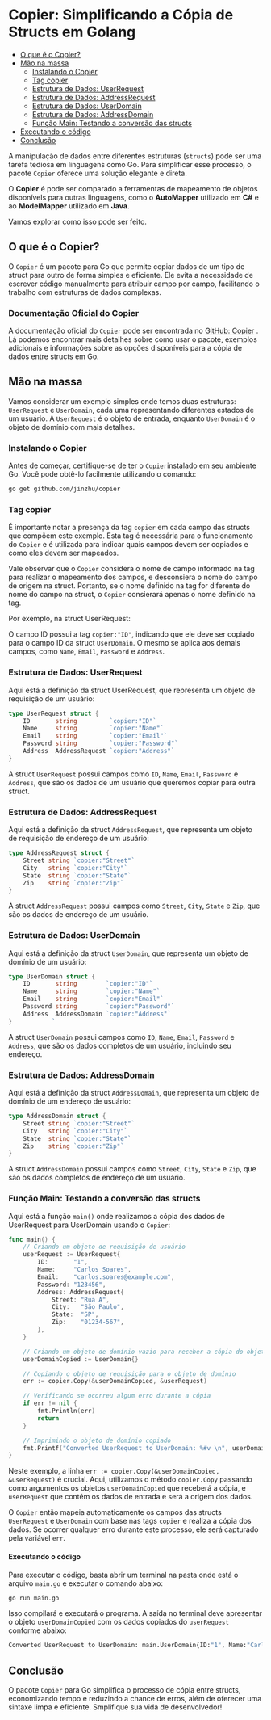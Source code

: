 # Copier: Simplificando a Cópia de Structs em Golang

- [O que é o Copier?](#o-que-é-o-copier)
- [Mão na massa](#mão-na-massa)
  - [Instalando o Copier](#instalando-o-copier)
  - [Tag copier](#tag-copier)
  - [Estrutura de Dados: UserRequest](#estrutura-de-dados-userrequest)
  - [Estrutura de Dados: AddressRequest](#estrutura-de-dados-addressrequest)
  - [Estrutura de Dados: UserDomain](#estrutura-de-dados-userdomain)
  - [Estrutura de Dados: AddressDomain](#estrutura-de-dados-addressdomain)
  - [Função Main: Testando a conversão das structs](#função-main-testando-a-conversão-das-structs)
- [Executando o código](#executando-o-código)
- [Conclusão](#conclusão)

A manipulação de dados entre diferentes estruturas (`structs`) pode ser uma tarefa tediosa em linguagens como Go. Para simplificar esse processo, o pacote `Copier` oferece uma solução elegante e direta. 

O **Copier** é pode ser comparado a ferramentas de mapeamento de objetos disponívels para outras linguagens, como o **AutoMapper** utilizado em **C#** e ao **ModelMapper** utilizado em **Java**.

Vamos explorar como isso pode ser feito.


## O que é o Copier?

O `Copier` é um pacote para Go que permite copiar dados de um tipo de struct para outro de forma simples e eficiente. Ele evita a necessidade de escrever código manualmente para atribuir campo por campo, facilitando o trabalho com estruturas de dados complexas.


### Documentação Oficial do Copier

A documentação oficial do `Copier` pode ser encontrada no [GitHub: Copier](https://github.com/jinzhu/copier)
. Lá podemos encontrar mais detalhes sobre como usar o pacote, exemplos adicionais e informações sobre as opções disponíveis para a cópia de dados entre structs em Go.


## Mão na massa

Vamos considerar um exemplo simples onde temos duas estruturas: `UserRequest` e `UserDomain`, cada uma representando diferentes estados de um usuário. A `UserRequest` é o objeto de entrada, enquanto `UserDomain` é o objeto de domínio com mais detalhes.


### Instalando o Copier

Antes de começar, certifique-se de ter o `Copier`instalado em seu ambiente Go. Você pode obtê-lo facilmente utilizando o comando:

```bash
go get github.com/jinzhu/copier
```

### Tag copier

É importante notar a presença da tag `copier` em cada campo das structs que compõem este exemplo. Esta tag é necessária para o funcionamento do `Copier` e é utilizada para indicar quais campos devem ser copiados e como eles devem ser mapeados. 

Vale observar que o `Copier` considera o nome de campo informado na tag para realizar o mapeamento dos campos, e desconsiera o nome do campo de origem na struct. Portanto, se o nome definido na tag for diferente do nome do campo na struct, o `Copier` consierará apenas o nome definido na tag.

Por exemplo, na struct UserRequest:

O campo ID possui a tag `copier:"ID"`, indicando que ele deve ser copiado para o campo ID da struct `UserDomain`.
O mesmo se aplica aos demais campos, como `Name`, `Email`, `Password` e `Address`.


### Estrutura de Dados: UserRequest

Aqui está a definição da struct UserRequest, que representa um objeto de requisição de um usuário:

```go
type UserRequest struct {
	ID       string         `copier:"ID"`
	Name     string         `copier:"Name"`
	Email    string         `copier:"Email"`
	Password string         `copier:"Password"`
	Address  AddressRequest `copier:"Address"`
}
```

A struct `UserRequest` possui campos como `ID`, `Name`, `Email`, `Password` e `Address`, que são os dados de um usuário que queremos copiar para outra struct.


### Estrutura de Dados: AddressRequest

Aqui está a definição da struct `AddressRequest`, que representa um objeto de requisição de endereço de um usuário:

```go
type AddressRequest struct {
	Street string `copier:"Street"`
	City   string `copier:"City"`
	State  string `copier:"State"`
	Zip    string `copier:"Zip"`
}
```

A struct `AddressRequest` possui campos como `Street`, `City`, `State` e `Zip`, que são os dados de endereço de um usuário.


### Estrutura de Dados: UserDomain

Aqui está a definição da struct `UserDomain`, que representa um objeto de domínio de um usuário:

```go
type UserDomain struct {
	ID       string        `copier:"ID"`
	Name     string        `copier:"Name"`
	Email    string        `copier:"Email"`
	Password string        `copier:"Password"`
	Address  AddressDomain `copier:"Address"`
}           `
```

A struct `UserDomain` possui campos como `ID`, `Name`, `Email`, `Password` e `Address`, que são os dados completos de um usuário, incluindo seu endereço.


### Estrutura de Dados: AddressDomain

Aqui está a definição da struct `AddressDomain`, que representa um objeto de domínio de um endereço de usuário:

```go
type AddressDomain struct {
	Street string `copier:"Street"`
	City   string `copier:"City"`
	State  string `copier:"State"`
	Zip    string `copier:"Zip"`
}
```

A struct `AddressDomain` possui campos como `Street`, `City`, `State` e `Zip`, que são os dados completos de endereço de um usuário.


### Função Main: Testando a conversão das structs

Aqui está a função `main()` onde realizamos a cópia dos dados de UserRequest para UserDomain usando o `Copier`:

```go
func main() {
	// Criando um objeto de requisição de usuário
	userRequest := UserRequest{
		ID:       "1",
		Name:     "Carlos Soares",
		Email:    "carlos.soares@example.com",
		Password: "123456",
		Address: AddressRequest{
			Street: "Rua A",
			City:   "São Paulo",
			State:  "SP",
			Zip:    "01234-567",
		},
	}

	// Criando um objeto de domínio vazio para receber a cópia do objeto de requisição
	userDomainCopied := UserDomain{}

	// Copiando o objeto de requisição para o objeto de domínio
	err := copier.Copy(&userDomainCopied, &userRequest)

	// Verificando se ocorreu algum erro durante a cópia
	if err != nil {
		fmt.Println(err)
		return
	}

	// Imprimindo o objeto de domínio copiado
	fmt.Printf("Converted UserRequest to UserDomain: %#v \n", userDomainCopied)
}
```

Neste exemplo, a linha `err := copier.Copy(&userDomainCopied, &userRequest)` é crucial. Aqui, utilizamos o método `copier.Copy` passando como argumentos os objetos `userDomainCopied` que receberá a cópia, e `userRequest` que contém os dados de entrada e será a origem dos dados. 

O `Copier` então mapeia automaticamente os campos das structs `UserRequest` e `UserDomain` com base nas tags `copier` e realiza a cópia dos dados. Se ocorrer qualquer erro durante este processo, ele será capturado pela variável `err`.


#### Executando o código

Para executar o código, basta abrir um terminal na pasta onde está o arquivo `main.go` e executar o comando abaixo:

```bash
go run main.go
```

Isso compilará e executará o programa. A saída no terminal deve apresentar o objeto `userDomainCopied` com os dados copiados do `userRequest` conforme abaixo:


```bash
Converted UserRequest to UserDomain: main.UserDomain{ID:"1", Name:"Carlos Soares", Email:"carlos.soares@example.com", Password:"123456", Address:main.AddressDomain{Street:"Rua A", City:"São Paulo", State:"SP", Zip:"01234-567"}} 
```


## Conclusão

O pacote `Copier` para Go simplifica o processo de cópia entre structs, economizando tempo e reduzindo a chance de erros, além de oferecer uma sintaxe limpa e eficiente. Smplifique sua vida de desenvolvedor!